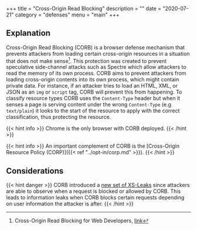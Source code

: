 +++
title = "Cross-Origin Read Blocking"
description = ""
date = "2020-07-21"
category = "defenses"
menu = "main"
+++


## Explanation

Cross-Origin Read Blocking (CORB) is a browser defense mechanism that prevents attackers from loading certain cross-origin resources in a situation that does not make sense[^1]. This protection was created to prevent speculative side-channel attacks such as Spectre which allow attackers to read the memory of its own process. CORB aims to prevent attackers from loading cross-origin contents into its own process, which might contain private data. For instance, if an attacker tries to load an  HTML, XML, or JSON as an `img` or `script` tag, CORB will prevent this from happening. To classify resource types CORB uses the `Content-Type` header but when it senses a page is serving content under the wrong `Content-Type` (e.g `text/plain`) it looks to the start of the resource to apply with the correct classification, thus protecting the resource.

{{< hint info >}}
Chrome is the only browser with CORB deployed.
{{< /hint >}}

{{< hint info >}}
An important complement of CORB is the [Cross-Origin Resource Policy (CORP)]({{< ref "../opt-in/corp.md" >}}).
{{< /hint >}}


## Considerations

{{< hint danger >}}
CORB introduced a [new set of XS-Leaks](https://TODO) since attackers are able to observe when a request is blocked or allowed by CORB. This leads to information leaks when CORB blocks certain requests depending on user information the attacker is after.
{{< /hint >}}

[^1]: Cross-Origin Read Blocking for Web Developers, [link](https://www.chromium.org/Home/chromium-security/corb-for-developers)
